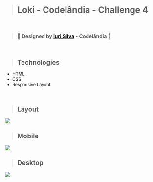 ># Loki - Codelândia - Challenge 4

<br>

>### 🎨 Designed by [Iuri Silva](https://www.linkedin.com/in/iuricode/) - Codelândia 🎨

<br>

>## Technologies
+ HTML
+ CSS
+ Responsive Layout

<br>

>## Layout

<img src="https://github.com/giselle-ferreira/TelaDeLogin-Codelandia-Desafio4/blob/main/assets/video/login-giselle-ferreira.gif" />

<br>

>## Mobile
<img src="https://github.com/giselle-ferreira/TelaDeLogin-Codelandia-Desafio4/blob/main/assets/login-mobile.png"/>

<br>

>## Desktop
<img src="https://github.com/giselle-ferreira/TelaDeLogin-Codelandia-Desafio4/blob/main/assets/login-desktop.png"/>
